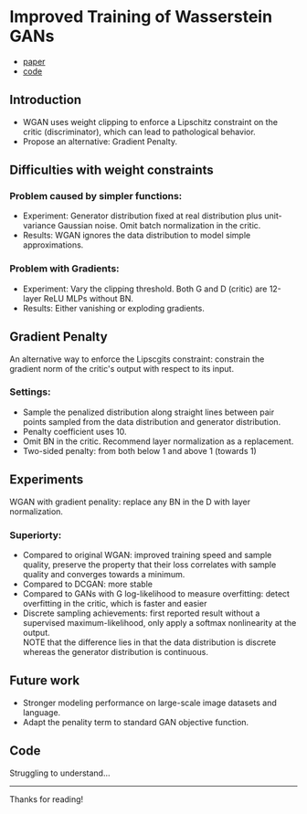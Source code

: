 # Improved Training of Wasserstein GANs  
* [paper](https://arxiv.org/abs/1704.00028)   
* [code](https://github.com/igul222/improved_wgan_training)  

## Introduction
* WGAN uses weight clipping to enforce a Lipschitz constraint on the critic (discriminator), which can lead to pathological behavior.
* Propose an alternative: Gradient Penalty.  

## Difficulties with weight constraints  
### Problem caused by simpler functions:
* Experiment: Generator distribution fixed at real distribution plus unit-variance Gaussian noise. Omit batch normalization in the critic. 
* Results: WGAN ignores the data distribution to model simple approximations.  

### Problem with Gradients:
* Experiment: Vary the clipping threshold. Both G and D (critic) are 12-layer ReLU MLPs without BN.  
* Results: Either vanishing or exploding gradients.  

## Gradient Penalty
An alternative way to enforce the Lipscgits constraint: constrain the gradient norm of the critic's output with respect to its input.  
### Settings:  
* Sample the penalized distribution along straight lines between pair points sampled from the data distribution and generator distribution.
* Penalty coefficient uses 10.
* Omit BN in the critic. Recommend layer normalization as a replacement.
* Two-sided penalty: from both below 1 and above 1 (towards 1)

## Experiments  
WGAN with gradient penality: replace any BN in the D with layer normalization.  
### Superiorty:  
* Compared to original WGAN: improved training speed and sample quality, preserve the property that their loss correlates with sample quality and converges towards a minimum.  
* Compared to DCGAN: more stable
* Compared to GANs with G log-likelihood to measure overfitting: detect overfitting in the critic, which is faster and easier
* Discrete sampling achievements: first reported result without a supervised maximum-likelihood, only apply a softmax nonlinearity at the output.  
NOTE that the difference lies in that the data distribution is discrete whereas the generator distribution is continuous.  

## Future work  
* Stronger modeling performance on large-scale image datasets and language.  
* Adapt the penality term to standard GAN objective function.  

## Code  
Struggling to understand...  

---
Thanks for reading!

